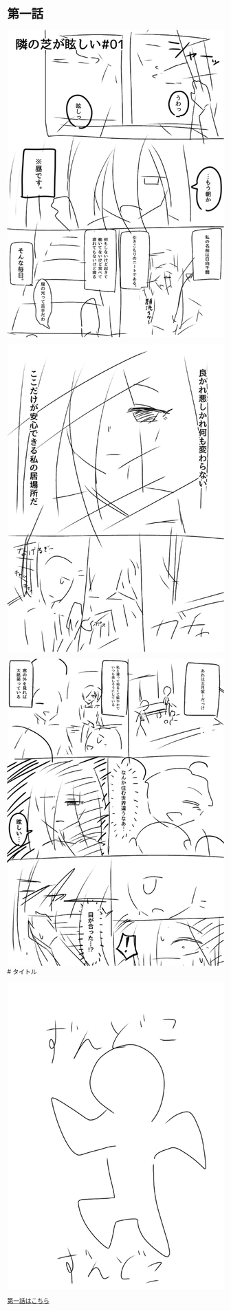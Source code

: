 # 第一話

![1ページ目](https://raw.githubusercontent.com/suzuki-35/test/refs/heads/main/%E7%84%A1%E9%A1%8C85_20250528163618.jpg?token=GHSAT0AAAAAADE3EKNAV5P72CD5BH56CSXI2B2VUIA)

![2ページ目](https://raw.githubusercontent.com/suzuki-35/test/refs/heads/main/%E7%84%A1%E9%A1%8C85_20250528163625.jpg?token=GHSAT0AAAAAADE3EKNAPJ3PQOD76S2EJAW42B2VULA)

![3ページ目](https://raw.githubusercontent.com/suzuki-35/test/refs/heads/main/%E7%84%A1%E9%A1%8C85_20250528163657.jpg?token=GHSAT0AAAAAADE3EKNA2G3HB6HKWPLRM4DM2B2VUOA)# タイトル

<img src="https://raw.githubusercontent.com/suzuki-35/test/refs/heads/main/%E7%84%A1%E9%A1%8C85_20250531102709.jpg?token=GHSAT0AAAAAADE3EKNBECDTPRJQGGDFWJPY2B2VF7A" alt="トップ絵" width="600">


[第一話はこちら](episode1.md)
